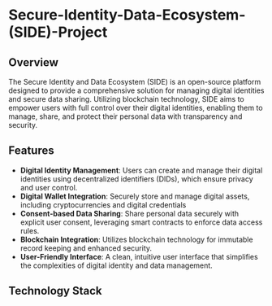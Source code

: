 # Secure-Identity-Data-Ecosystem-(SIDE)-Project
## Overview
The Secure Identity and Data Ecosystem (SIDE) is an open-source platform designed to provide a comprehensive 
solution for managing digital identities and secure data sharing. Utilizing blockchain technology, SIDE aims 
to empower users with full control over their digital identities, enabling them to manage, share, and protect
their personal data with transparency and security. 

## Features
+ **Digital Identity Management**: Users can create and manage their digital identities using decentralized identifiers (DIDs), which ensure privacy and user control.
+ **Digital Wallet Integration**: Securely store and manage digital assets, including cryptocurrencies and digital credentials
+ **Consent-based Data Sharing**: Share personal data securely with explicit user consent, leveraging smart contracts to enforce data access rules.
+ **Blockchain Integration**: Utilizes blockchain technology for immutable record keeping and enhanced security.
+ **User-Friendly Interface**: A clean, intuitive user interface that simplifies the complexities of digital identity and data management.

## Technology Stack

